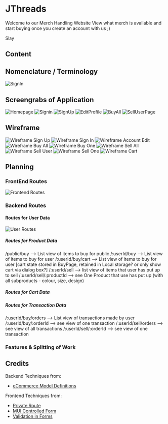 # JThreads

Welcome to our Merch Handling Website View what merch is available and start buying once you create an account with us ;)

Slay

## Content

## Nomenclature / Terminology

![SignIn](photosREADME/wireframeSignIn.png)

## Screengrabs of Application

![Homepage](photosREADME/Homepage.png)
![Signin](photosREADME/SignIn.png)
![SignUp](photosREADME/SignUp.png)
![EditProfile](photosREADME/EditProfile.png)
![BuyAll](photosREADME/BuyAll.png)
![SellUserPage](photosREADME/SellUserPage.png)

## Wireframe

![Wireframe Sign Up](photosREADME/wireframeSignUp.png)
![Wireframe Sign In](photosREADME/wireframeSignIn.png)
![Wireframe Account Edit](photosREADME/wireframeAccountEdit.png)
![Wireframe Buy All](photosREADME/wireframeBuyAll.png)
![Wireframe Buy One](photosREADME/wireframeBuyOne.png)
![Wireframe Sell All](photosREADME/wireframeSellAll.png)
![Wireframe Sell User](photosREADME/wireframeSellUser.png)
![Wireframe Sell One](photosREADME/wireframeSellOne.png)
![Wireframe Cart](photosREADME/wireframeCart.png)

## Planning

### FrontEnd Routes

![Frontend Routes](./photosREADME/FE_AllRoutes.png)

### Backend Routes

#### Routes for User Data

![User Routes](./photosREADME/BE_REST_UserRoutes.png)

##### Routes for Product Data

/public/buy --> List view of items to buy for public
/:userId/buy --> List view of items to buy for user
/:userId/buy/cart --> List view of items to buy for user [cart state stored in BuyPage, retained in Local storage? or only show cart via dialog box?]
/:userId/sell --> list view of items that user has put up to sell
/:userId/sell/:productId --> see One Product that use has put up (with all subproducts - colour, size, design)

##### Routes for Cart Data

##### Routes for Transaction Data

/:userId/buy/orders --> List view of transactions made by user
/:userId/buy/:orderId --> see view of one transaction
/:userId/sell/orders --> see view of all transactions
/:userId/sell/:orderId --> see view of one transaction

### Features & Splitting of Work

## Credits

Backend Techniques from:

- [eCommerce Model Definitions](https://dev.to/ezzdinatef/ecommerce-database-design-1ggc)

Frontend Techniques from:

- [Private Route](https://medium.com/@bhairabpatra.iitd/private-routes-in-react-559a7d8d161f)
- [MUI Controlled Form](https://dev.to/melissajlw/how-to-create-a-controlled-form-in-mui-material-ui-4gm9)
- [Validation in Forms](https://muhimasri.com/blogs/mui-validation/)
